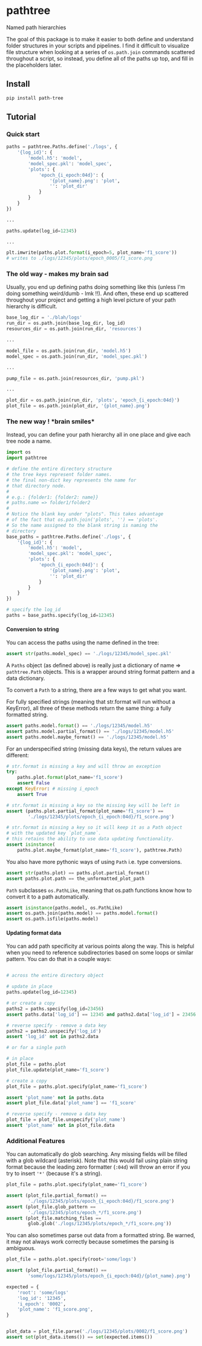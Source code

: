 # pathtree
Named path hierarchies

The goal of this package is to make it easier to both define and understand folder structures in your scripts and pipelines. I find it difficult to visualize file structure when looking at a series of `os.path.join` commands scattered throughout a script, so instead, you define all of the paths up top, and fill in the placeholders later.

## Install

```bash
pip install path-tree
```

## Tutorial

### Quick start

```python
paths = pathtree.Paths.define('./logs', {
    '{log_id}': {
        'model.h5': 'model',
        'model_spec.pkl': 'model_spec',
        'plots': {
            'epoch_{i_epoch:04d}': {
                '{plot_name}.png': 'plot',
                '': 'plot_dir'
            }
        }
    }
})

...

paths.update(log_id=12345)

...

plt.imwrite(paths.plot.format(i_epoch=5, plot_name='f1_score'))
# writes to ./logs/12345/plots/epoch_0005/f1_score.png
```

### The old way - makes my brain sad

Usually, you end up defining paths doing something like this (unless I'm doing something weird/dumb - lmk !!). And often,
these end up scattered throughout your project and getting a high level
picture of your path hierarchy is difficult.

```python
base_log_dir = './blah/logs'
run_dir = os.path.join(base_log_dir, log_id)
resources_dir = os.path.join(run_dir, 'resources')

...

model_file = os.path.join(run_dir, 'model.h5')
model_spec = os.path.join(run_dir, 'model_spec.pkl')

...

pump_file = os.path.join(resources_dir, 'pump.pkl')

...

plot_dir = os.path.join(run_dir, 'plots', 'epoch_{i_epoch:04d}')
plot_file = os.path.join(plot_dir, '{plot_name}.png')
```

### The new way ! **\*brain smiles\***

Instead, you can define your path hierarchy all in one place and give each tree node a name.

```python
import os
import pathtree

# define the entire directory structure
# the tree keys represent folder names.
# the final non-dict key represents the name for
# that directory node.
#
# e.g.: {folder1: {folder2: name}}
# paths.name => folder1/folder2
#
# Notice the blank key under "plots". This takes advantage
# of the fact that os.path.join('plots', '') == 'plots'.
# So the name assigned to the blank string is naming the
# directory
base_paths = pathtree.Paths.define('./logs', {
    '{log_id}': {
        'model.h5': 'model',
        'model_spec.pkl': 'model_spec',
        'plots': {
            'epoch_{i_epoch:04d}': {
                '{plot_name}.png': 'plot',
                '': 'plot_dir'
            }
        }
    }
})

# specify the log_id
paths = base_paths.specify(log_id=12345)

```

#### Conversion to string

You can access the paths using the name defined in the tree:

```python
assert str(paths.model_spec) == './logs/12345/model_spec.pkl'
```

A `Paths` object (as defined above) is really just a dictionary of name => `pathtree.Path` objects. This is a wrapper around string format pattern and a data dictionary.

To convert a `Path` to a string, there are a few ways to get what you want.

For fully specified strings (meaning that str.format will run without a KeyError), all three of these methods return the same thing: a fully formatted string.

```python
assert paths.model.format() == './logs/12345/model.h5'
assert paths.model.partial_format() == './logs/12345/model.h5'
assert paths.model.maybe_format() == './logs/12345/model.h5'
```

For an underspecified string (missing data keys), the return values are different:

```python
# str.format is missing a key and will throw an exception
try:
    paths.plot.format(plot_name='f1_score')
    assert False
except KeyError: # missing i_epoch
    assert True

# str.format is missing a key so the missing key will be left in
assert (paths.plot.partial_format(plot_name='f1_score') ==  
        './logs/12345/plots/epoch_{i_epoch:04d}/f1_score.png')

# str.format is missing a key so it will keep it as a Path object
# with the updated key `plot_name`.
# this retains the ability to use data updating functionality.
assert isinstance(
    paths.plot.maybe_format(plot_name='f1_score'), pathtree.Path)
```

You also have more pythonic ways of using `Path` i.e. type conversions.

```python
assert str(paths.plot) == paths.plot.partial_format()
assert paths.plot.path == the_unformatted_plot_path
```

`Path` subclasses `os.PathLike`, meaning that os.path functions know how to convert it to a path automatically.

```python
assert isinstance(paths.model, os.PathLike)
assert os.path.join(paths.model) == paths.model.format()
assert os.path.isfile(paths.model)
```

#### Updating format data

You can add path specificity at various points along the way. This is helpful when you need to reference subdirectories based on some loops or similar pattern. You can do that in a couple ways:

```python

# across the entire directory object

# update in place
paths.update(log_id=12345)

# or create a copy
paths2 = paths.specify(log_id=23456)
assert paths.data['log_id'] == 12345 and paths2.data['log_id'] = 23456

# reverse specify - remove a data key
paths2 = paths2.unspecify('log_id')
assert 'log_id' not in paths2.data

# or for a single path

# in place
plot_file = paths.plot
plot_file.update(plot_name='f1_score')

# create a copy
plot_file = paths.plot.specify(plot_name='f1_score')

assert 'plot_name' not in paths.data
assert plot_file.data['plot_name'] == 'f1_score'

# reverse specify - remove a data key
plot_file = plot_file.unspecify('plot_name')
assert 'plot_name' not in plot_file.data
```

### Additional Features

You can automatically do glob searching. Any missing fields will be filled with a glob wildcard (asterisk). Note that this would fail using plain string format because the leading zero formatter (`:04d`) will throw an error if you try to insert `'*'` (because it's a string).

```python
plot_file = paths.plot.specify(plot_name='f1_score')

assert (plot_file.partial_format() ==
        './logs/12345/plots/epoch_{i_epoch:04d}/f1_score.png')
assert (plot_file.glob_pattern ==
        './logs/12345/plots/epoch_*/f1_score.png')
assert (plot_file.matching_files ==
        glob.glob('./logs/12345/plots/epoch_*/f1_score.png'))
```

You can also sometimes parse out data from a formatted string. Be warned,
it may not always work correctly because sometimes the parsing is ambiguous.

```python
plot_file = paths.plot.specify(root='some/logs')

assert (plot_file.partial_format() ==
        'some/logs/12345/plots/epoch_{i_epoch:04d}/{plot_name}.png')

expected = {
    'root': 'some/logs'
    'log_id': '12345',
    'i_epoch': '0002',
    'plot_name': 'f1_score.png',
}


plot_data = plot_file.parse('./logs/12345/plots/0002/f1_score.png')
assert set(plot_data.items()) == set(expected.items())
```

